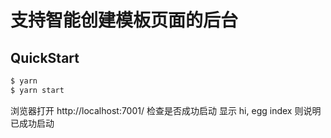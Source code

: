 # 支持智能创建模板页面的后台


## QuickStart



```bash
$ yarn
$ yarn start
```

 浏览器打开 http://localhost:7001/ 检查是否成功启动 显示 hi, egg index 则说明已成功启动

